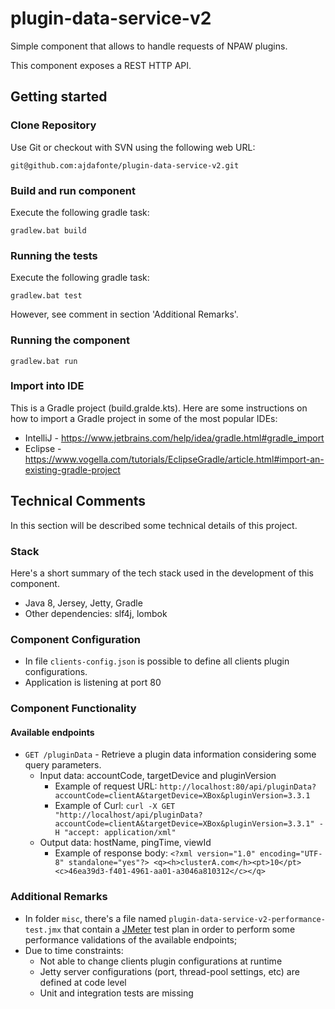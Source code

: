 # plugin-data-service-v2

Simple component that allows to handle requests of NPAW plugins.

This component exposes a REST HTTP API.

## Getting started

### Clone Repository

Use Git or checkout with SVN using the following web URL:
```
git@github.com:ajdafonte/plugin-data-service-v2.git
```

### Build and run component

Execute the following gradle task:
```
gradlew.bat build
```

### Running the tests

Execute the following gradle task:
```
gradlew.bat test
```

However, see comment in section 'Additional Remarks'.

### Running the component
```
gradlew.bat run
```

### Import into IDE

This is a Gradle project (build.gralde.kts). Here are some instructions on how to import a Gradle project in some of the most popular IDEs:
- IntelliJ - https://www.jetbrains.com/help/idea/gradle.html#gradle_import
- Eclipse - https://www.vogella.com/tutorials/EclipseGradle/article.html#import-an-existing-gradle-project

## Technical Comments

In this section will be described some technical details of this project.

### Stack
  
Here's a short summary of the tech stack used in the development of this component.
- Java 8, Jersey, Jetty, Gradle
- Other dependencies: slf4j, lombok  

### Component Configuration

- In file `clients-config.json` is possible to define all clients plugin configurations.
- Application is listening at port 80

### Component Functionality

#### Available endpoints

- `GET /pluginData` - Retrieve a plugin data information considering some query parameters.
    - Input data: accountCode, targetDevice and pluginVersion
        - Example of request URL: ``` http://localhost:80/api/pluginData?accountCode=clientA&targetDevice=XBox&pluginVersion=3.3.1 ```
        - Example of Curl: ``` curl -X GET "http://localhost/api/pluginData?accountCode=clientA&targetDevice=XBox&pluginVersion=3.3.1" -H "accept: application/xml" ```
    - Output data: hostName, pingTime, viewId
        - Example of response body: ``` <?xml version="1.0" encoding="UTF-8" standalone="yes"?> <q><h>clusterA.com</h><pt>10</pt><c>46ea39d3-f401-4961-aa01-a3046a810312</c></q> ``` 

### Additional Remarks

- In folder `misc`, there's a file named `plugin-data-service-v2-performance-test.jmx` that contain a [JMeter](https://jmeter.apache.org/) test plan in order 
to perform some performance validations of the available endpoints;
- Due to time constraints:
    - Not able to change clients plugin configurations at runtime
    - Jetty server configurations (port, thread-pool settings, etc) are defined at code level 
    - Unit and integration tests are missing